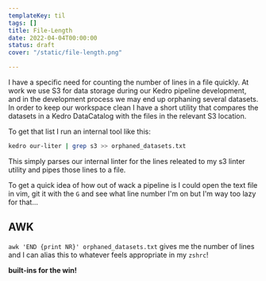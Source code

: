 ```yaml
---
templateKey: til
tags: []
title: File-Length
date: 2022-04-04T00:00:00
status: draft
cover: "/static/file-length.png"

---
```


I have a specific need for counting the number of lines in a file quickly.
At work we use S3 for data storage during our Kedro pipeline development, and in the development process we may end up orphaning several datasets.
In order to keep our workspace clean I have a short utility that compares the datasets in a Kedro DataCatalog with the files in the relevant S3 location.

To get that list I run an internal tool like this:

```bash
kedro our-liter | grep s3 >> orphaned_datasets.txt
```

This simply parses our internal linter for the lines releated to my s3 linter utility and pipes those lines to a file.

To get a quick idea of how out of wack a pipeline is I could open the text file in vim, git it with the `G` and see what line number I'm on but I'm way too lazy for that...

## AWK

`awk 'END {print NR}' orphaned_datasets.txt` gives me the number of lines and I can alias this to whatever feels appropriate in my `zshrc`!

__built-ins for the win!__


